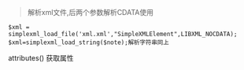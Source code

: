 >解析xml文件,后两个参数解析CDATA使用
~~~
$xml = simplexml_load_file('xml.xml',"SimpleXMLElement",LIBXML_NOCDATA);
$xml=simplexml_load_string($note);解析字符串同上
~~~
attributes() 获取属性
